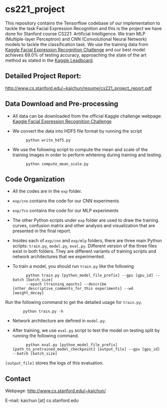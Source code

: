 # cs221_project

This repository contains the Tensorflow codebase of our implementation to tackle the task Facial Expression Recognition and this is the project we have done for Stanford course CS221: Artificial Intelligence. We train MLP (Multiple-layer Perceptron) and CNN (Convolutional Neural Network) models to tackle the classification task. We use the training data from [Kaggle Facial Expression Recognition Challenge](https://www.kaggle.com/c/challenges-in-representation-learning-facial-expression-recognition-challenge/data) and our best model achieves 69.0% of testing accuracy, approaching the state of the art method as stated in the [Kaggle Leadboard](https://www.kaggle.com/c/challenges-in-representation-learning-facial-expression-recognition-challenge/leaderboard).

## Detailed Project Report:

http://www.cs.stanford.edu/~kaichun/resume/cs221_project_report.pdf

## Data Download and Pre-processing

* All data can be downloaded from the official Kaggle challenge webpage: [Kaggle Facial Expression Recognition Challenge](https://www.kaggle.com/c/challenges-in-representation-learning-facial-expression-recognition-challenge/data)

* We convert the data into HDF5 file format by running the script 
            
            python write_hdf5.py
            
* We use the following script to compute the mean and scale of the training images in order to perform whitening during training and testing.
 
            python compute_mean_scale.py
            
## Code Organization

* All the codes are in the `exp` folder.
* `exp/cnn` contains the code for our CNN experiments
* `exp/fcn` contains the code for our MLP experiments
* The other Python scripts under `exp` folder are used to draw the training curves, confusion matrix and other analysis and visualization that are presented in the final report.
* Insides each of `exp/cnn` and `exp/mlp` folders, there are three main Python scripts: `train.py`, `model.py`, `eval.py`. Different version of the three files exist in both folders. They are different variants of training scripts and network architectures that we experimented.
* To train a model, you should run `train.py` like the following
            
            python train.py [python_model_file_prefix] --gpu [gpu_id] --batch [batch_size] 
            --epoch [training_epochs] --describe [other_descriptive_comments_for_this experiments] --wd [weight_decay]

Run the following command to get the detailed usage for `train.py`.

            python train.py -h

* Network architecture are defined in `model.py`.
* After training, we use `eval.py` script to test the model on testing split by running the following command.

            python eval.py [python_model_file_prefix] [path_to_pretrained_model_checkpoint] [output_file] --gpu [gpu_id] --batch [batch_size]

`[output_file]` stores the logs of this evaluation.

## Contact
Webpage: http://www.cs.stanford.edu/~kaichun/ 

E-mail: kaichun [at] cs.stanford.edu
